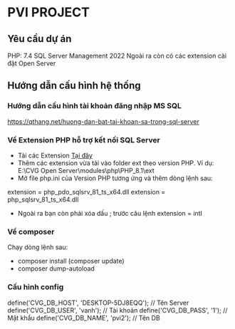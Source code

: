 
# PVI PROJECT

## Yêu cầu dự án

PHP: 7.4
SQL Server Management 2022
Ngoài ra còn có các extension cài đặt Open Server

## Hướng dẫn cấu hình hệ thống

### Hướng dẫn cấu hình tài khoản đăng nhập MS SQL

<a href="https://qthang.net/huong-dan-bat-tai-khoan-sa-trong-sql-server">https://qthang.net/huong-dan-bat-tai-khoan-sa-trong-sql-server</a>

### Về Extension PHP hỗ trợ kết nối SQL Server

- Tải các Extension <a href="https://drive.google.com/open?id=1-1LD7xY2oAKRqDsagFf8G6J-KhLON0zL&authuser=vanh.dev2000%40gmail.com&usp=drive_fs">Tại đây</a>
- Thêm các extension vừa tải vào folder ext theo version PHP. Ví dụ: E:\CVG Open Server\modules\php\PHP_8.1\ext
- Mở file php.ini của Version PHP tương ứng và thêm dòng lệnh sau:

extension  = php_pdo_sqlsrv_81_ts_x64.dll
extension  = php_sqlsrv_81_ts_x64.dll

- Ngoài ra bạn còn phải xóa dấu ; trước câu lệnh extension = intl

### Về composer

Chạy dòng lệnh sau:
- composer install (composer update)
- composer dump-autoload

### Cấu hình config

define('CVG_DB_HOST', 'DESKTOP-5DJ8EQQ');                   // Tên Server
define('CVG_DB_USER', 'vanh');                              // Tài khoản
define('CVG_DB_PASS', '1');                                 // Mật khẩu
define('CVG_DB_NAME', 'pvi2');                              // Tên DB

